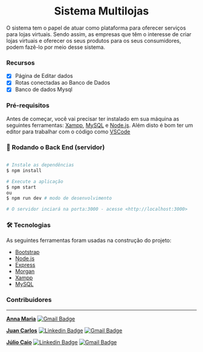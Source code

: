 <h1 align="center">Sistema Multilojas</h1>
O sistema tem o papel de atuar como plataforma para oferecer serviços para lojas virtuais. Sendo assim, as empresas que têm o interesse de criar lojas virtuais e oferecer os seus produtos para os seus consumidores, podem fazê-lo por meio desse sistema.

### Recursos

- [x] Página de Editar dados
- [x] Rotas conectadas ao Banco de Dados
- [x] Banco de dados Mysql

### Pré-requisitos

Antes de começar, você vai precisar ter instalado em sua máquina as seguintes ferramentas:
[Xampp](https://www.apachefriends.org/pt_br/index.html), [MySQL](https://www.heidisql.com/) e [Node.js](https://nodejs.org/en/). 
Além disto é bom ter um editor para trabalhar com o código como [VSCode](https://code.visualstudio.com/)

### 🎲 Rodando o Back End (servidor)

```bash

# Instale as dependências
$ npm install

# Execute a aplicação
$ npm start
ou
$ npm run dev # modo de desenvolvimento

# O servidor inciará na porta:3000 - acesse <http://localhost:3000>
```

### 🛠 Tecnologias

As seguintes ferramentas foram usadas na construção do projeto:

- [Bootstrap](https://getbootstrap.com.br/)
- [Node.js](https://nodejs.org/en/)
- [Express](https://expressjs.com/pt-br/)
- [Morgan](https://github.com/expressjs/morgan#readme/)
- [Xampp](https://www.apachefriends.org/pt_br/index.html)
- [MySQL](https://www.heidisql.com/)


### Contribuidores
---
<a href="https://github.com/anna-maria0902"><b>Anna Maria</b></a>
[![Gmail Badge](https://img.shields.io/badge/-anna.maria@academico.ifpb.edu.br-c14438?style=flat-square&logo=Gmail&logoColor=white&link=mailto:anna.maria@academico.ifpb.edu.br)](mailto:anna.maria@academico.ifpb.edu.br)

<a href="https://github.com/juancarlos923"><b>Juan Carlos</b></a>
[![Linkedin Badge](https://img.shields.io/badge/-Juan-blue?style=flat-square&logo=Linkedin&logoColor=white&link=https://www.linkedin.com/in/juan-carlos-725563232/)](https://www.linkedin.com/in/juan-carlos-725563232/) [![Gmail Badge](https://img.shields.io/badge/-juan.carlos@academico.ifpb.edu.br-c14438?style=flat-square&logo=Gmail&logoColor=white&link=mailto:juan.carlos@academico.ifpb.edu.br)](mailto:juan.carlos@academico.ifpb.edu.br)

<a href="https://github.com/Julio-Caio"><b>Júlio Caio</b></a>
[![Linkedin Badge](https://img.shields.io/badge/-Júlio-blue?style=flat-square&logo=Linkedin&logoColor=white&link=https://www.linkedin.com/in/j%C3%BAlio-caio-r-santos-4a2798235)](https://www.linkedin.com/in/j%C3%BAlio-caio-r-santos-4a2798235) [![Gmail Badge](https://img.shields.io/badge/-julio.caio@academico.ifpb.edu.br-c14438?style=flat-square&logo=Gmail&logoColor=white&link=mailto:julio.caio@academico.ifpb.edu.br)](mailto:julio.caio@academico.ifpb.edu.br)
